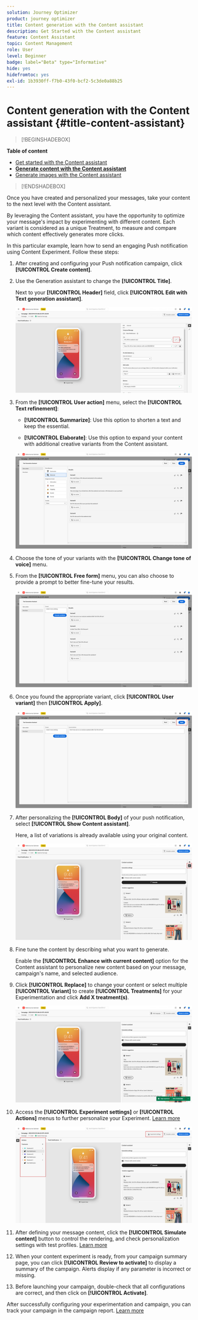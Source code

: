 ```yaml
---
solution: Journey Optimizer
product: journey optimizer
title: Content generation with the Content assistant
description: Get Started with the Content assistant
feature: Content Assistant
topic: Content Management
role: User
level: Beginner
badge: label="Beta" type="Informative"
hide: yes
hidefromtoc: yes
exl-id: 1b3930ff-f7b0-43f0-bcf2-5c3de0a88b25
---
```

# Content generation with the Content assistant {#title-content-assistant}

>[!BEGINSHADEBOX]

**Table of content**

* [Get started with the Content assistant](gs-generative.md)
* **[Generate content with the Content assistant](generative-content.md)**
* [Generate images with the Content assistant](generative-image.md)

>[!ENDSHADEBOX]

Once you have created and personalized your messages, take your content to the next level with the Content assistant. 

By leveraging the Content assistant, you have the opportunity to optimize your message's impact by experimenting with different content. Each variant is considered as a unique Treatment, to measure and compare which content effectively generates more clicks.

In this particular example, learn how to send an engaging Push notification using Content Experiment. Follow these steps:

1. After creating and configuring your Push notification campaign, click **[!UICONTROL Create content]**.

1. Use the Generation assistant to change the **[!UICONTROL Title]**.

    Next to your **[!UICONTROL Header]** field, click **[!UICONTROL Edit with Text generation assistant]**.

    ![](assets/gen-ai-title-1.png)

1. From the **[!UICONTROL User action]** menu, select the **[!UICONTROL Text refinement]**:

    * **[!UICONTROL Summarize]**: Use this option to shorten a text and keep the essential.
    
    * **[!UICONTROL Elaborate]**: Use this option to expand your content with additional creative variants from the Content assistant.

    ![](assets/gen-ai-title-2.png)

1. Choose the tone of your variants with the **[!UICONTROL Change tone of voice]** menu.

1. From the **[!UICONTROL Free form]** menu, you can also choose to provide a prompt to better fine-tune your results.

    ![](assets/gen-ai-title-3.png)

1. Once you found the appropriate variant, click **[!UICONTROL User variant]** then **[!UICONTROL Apply]**.

    ![](assets/gen-ai-title-4.png)

1. After personalizing the **[!UICONTROL Body]** of your push notification, select **[!UICONTROL Show Content assistant]**. 

    Here, a list of variations is already available using your original content.

    ![](assets/gen-ai-title-5.png)

1. Fine tune the content by describing what you want to generate. 
    
    Enable the **[!UICONTROL Enhance with current content]** option for the Content assistant to personalize new content based on your message, campaign's name, and selected audience.

1. Click **[!UICONTROL Replace]** to change your content or select multiple **[!UICONTROL Variant]** to create **[!UICONTROL Treatments]** for your Experimentation and click **Add X treatment(s)**.

    ![](assets/gen-ai-title-6.png)

1. Access the **[!UICONTROL Experiment settings]** or **[!UICONTROL Actions]** menus to further personalize your Experiment. [Learn more](../campaigns/content-experiment.md)

    ![](assets/gen-ai-title-7.png)

1. After defining your message content, click the **[!UICONTROL Simulate content]** button to control the rendering, and check personalization settings with test profiles. [Learn more](../content-management/preview-test.md)

1. When your content experiment is ready, from your campaign summary page, you can click **[!UICONTROL Review to activate]** to display a summary of the campaign. Alerts display if any parameter is incorrect or missing.

1. Before launching your campaign, double-check that all configurations are correct, and then click on **[!UICONTROL Activate]**.

After successfully configuring your experimentation and campaign, you can track your campaign in the campaign report. [Learn more](../reports/campaign-global-report.md#experimentation-report)
